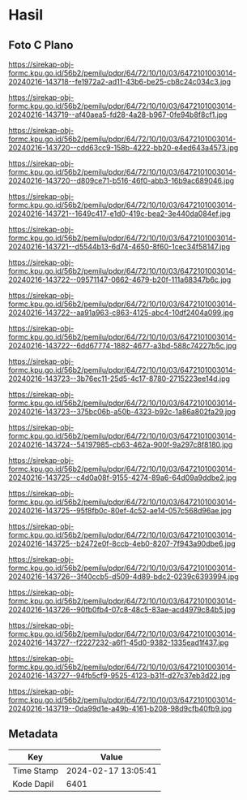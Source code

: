 # Hasil

## Foto C Plano

https://sirekap-obj-formc.kpu.go.id/56b2/pemilu/pdpr/64/72/10/10/03/6472101003014-20240216-143718--fe1972a2-ad11-43b6-be25-cb8c24c034c3.jpg

https://sirekap-obj-formc.kpu.go.id/56b2/pemilu/pdpr/64/72/10/10/03/6472101003014-20240216-143719--af40aea5-fd28-4a28-b967-0fe94b8f8cf1.jpg

https://sirekap-obj-formc.kpu.go.id/56b2/pemilu/pdpr/64/72/10/10/03/6472101003014-20240216-143720--cdd63cc9-158b-4222-bb20-e4ed643a4573.jpg

https://sirekap-obj-formc.kpu.go.id/56b2/pemilu/pdpr/64/72/10/10/03/6472101003014-20240216-143720--d809ce71-b516-46f0-abb3-16b9ac689046.jpg

https://sirekap-obj-formc.kpu.go.id/56b2/pemilu/pdpr/64/72/10/10/03/6472101003014-20240216-143721--1649c417-e1d0-419c-bea2-3e440da084ef.jpg

https://sirekap-obj-formc.kpu.go.id/56b2/pemilu/pdpr/64/72/10/10/03/6472101003014-20240216-143721--d5544b13-6d74-4650-8f60-1cec34f58147.jpg

https://sirekap-obj-formc.kpu.go.id/56b2/pemilu/pdpr/64/72/10/10/03/6472101003014-20240216-143722--09571147-0662-4679-b20f-111a68347b6c.jpg

https://sirekap-obj-formc.kpu.go.id/56b2/pemilu/pdpr/64/72/10/10/03/6472101003014-20240216-143722--aa91a963-c863-4125-abc4-10df2404a099.jpg

https://sirekap-obj-formc.kpu.go.id/56b2/pemilu/pdpr/64/72/10/10/03/6472101003014-20240216-143722--6dd67774-1882-4677-a3bd-588c74227b5c.jpg

https://sirekap-obj-formc.kpu.go.id/56b2/pemilu/pdpr/64/72/10/10/03/6472101003014-20240216-143723--3b76ec11-25d5-4c17-8780-2715223ee14d.jpg

https://sirekap-obj-formc.kpu.go.id/56b2/pemilu/pdpr/64/72/10/10/03/6472101003014-20240216-143723--375bc06b-a50b-4323-b92c-1a86a802fa29.jpg

https://sirekap-obj-formc.kpu.go.id/56b2/pemilu/pdpr/64/72/10/10/03/6472101003014-20240216-143724--54197985-cb63-462a-900f-9a297c8f8180.jpg

https://sirekap-obj-formc.kpu.go.id/56b2/pemilu/pdpr/64/72/10/10/03/6472101003014-20240216-143725--c4d0a08f-9155-4274-89a6-64d09a9ddbe2.jpg

https://sirekap-obj-formc.kpu.go.id/56b2/pemilu/pdpr/64/72/10/10/03/6472101003014-20240216-143725--95f8fb0c-80ef-4c52-ae14-057c568d96ae.jpg

https://sirekap-obj-formc.kpu.go.id/56b2/pemilu/pdpr/64/72/10/10/03/6472101003014-20240216-143725--b2472e0f-8ccb-4eb0-8207-7f943a90dbe6.jpg

https://sirekap-obj-formc.kpu.go.id/56b2/pemilu/pdpr/64/72/10/10/03/6472101003014-20240216-143726--3f40ccb5-d509-4d89-bdc2-0239c6393994.jpg

https://sirekap-obj-formc.kpu.go.id/56b2/pemilu/pdpr/64/72/10/10/03/6472101003014-20240216-143726--90fb0fb4-07c8-48c5-83ae-acd4979c84b5.jpg

https://sirekap-obj-formc.kpu.go.id/56b2/pemilu/pdpr/64/72/10/10/03/6472101003014-20240216-143727--f2227232-a6f1-45d0-9382-1335ead1f437.jpg

https://sirekap-obj-formc.kpu.go.id/56b2/pemilu/pdpr/64/72/10/10/03/6472101003014-20240216-143727--94fb5cf9-9525-4123-b31f-d27c37eb3d22.jpg

https://sirekap-obj-formc.kpu.go.id/56b2/pemilu/pdpr/64/72/10/10/03/6472101003014-20240216-143719--0da99d1e-a49b-4161-b208-98d9cfb40fb9.jpg


## Metadata

| Key        | Value               |
| ---------- | ------------------- |
| Time Stamp | 2024-02-17 13:05:41 |
| Kode Dapil | 6401                |



